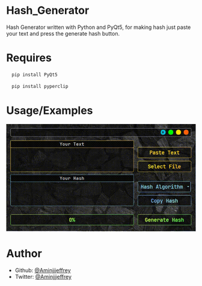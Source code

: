 # Hash_Generator
Hash Generator written with Python and PyQt5, for making  hash just paste your text and press the generate hash button.


# Requires

```bash
  pip install PyQt5
```
```bash
  pip install pyperclip
```
# Usage/Examples
<kbd>
 <img src="PVS/ppic.gif">
</kbd>


# Author
- Github: [@Aminjjjeffrey](https://github.com/Aminjjjeffrey)
- Twitter: [@Aminjjjeffrey](https://twitter.com/Aminjjjeffrey)




